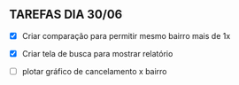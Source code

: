 ## TAREFAS DIA 30/06

- [x] Criar comparação para permitir mesmo bairro mais de 1x

- [x] Criar tela de busca para mostrar relatório

- [ ] plotar gráfico de cancelamento x bairro